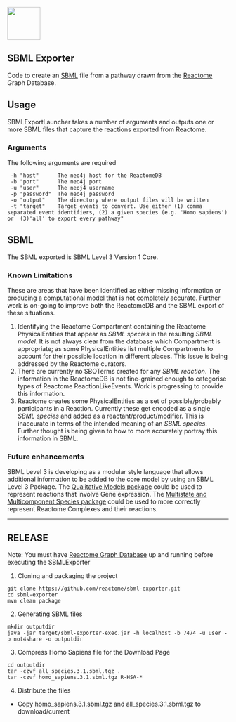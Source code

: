[<img src=https://user-images.githubusercontent.com/6883670/31999264-976dfb86-b98a-11e7-9432-0316345a72ea.png height=75 />](https://reactome.org)

## SBML Exporter

Code to create an [SBML](http://sbml.org "SBML") file from a pathway drawn from the [Reactome](https://reactome.org/ "Reactome") Graph Database. 

## Usage

SBMLExportLauncher takes a number of arguments and outputs one or more SBML files that capture the reactions exported from Reactome.

### Arguments

The following arguments are required

```console
 -h "host"      The neo4j host for the ReactomeDB
 -b "port"      The neo4j port
 -u "user"      The neoj4 username
 -p "password"  The neo4j password
 -o "output"    The directory where output files will be written
 -t "target"    Target events to convert. Use either (1) comma separated event identifiers, (2) a given species (e.g. 'Homo sapiens') or  (3)'all' to export every pathway"
```

## SBML

The SBML exported is SBML Level 3 Version 1 Core.

### Known Limitations

These are areas that have been identified as either missing information or producing a computational model that is not completely accurate. Further work is on-going to improve both the ReactomeDB and the SBML export of these situations.

1. Identifying the Reactome Compartment containing the Reactome PhysicalEntities that appear as *SBML species* in the resulting *SBML model*. It is not always clear from the database which Compartment is appropriate; as some PhysicalEntities list multiple Compartments to account for their possible location in different places. This issue is being addressed by the Reactome curators.
2. There are currently no SBOTerms created for any *SBML reaction*. The information in the ReactomeDB is not fine-grained enough to categorise types of Reactome ReactionLikeEvents. Work is progressing to provide this information.
3. Reactome creates some PhysicalEntities as a set of possible/probably participants in a Reaction. Currently these get encoded as a single *SBML species* and added as a reactant/product/modifier. This is inaccurate in terms of the intended meaning of an *SBML species*. Further thought is being given to how to more accurately portray this information in SBML.

### Future enhancements

SBML Level 3 is developing as a modular style language that allows additional information to be added to the core model by using an SBML Level 3 Package. The [Qualitative Models package](http://sbml.org/Documents/Specifications/SBML_Level_3/Packages/qual) could be used to represent reactions that involve Gene expression. The [Multistate and Multicomponent Species package](http://sbml.org/Documents/Specifications/SBML_Level_3/Packages/multi) could be used to more correctly represent Reactome Complexes and their reactions.

---

## RELEASE

Note: You must have [Reactome Graph Database](http://www.reactome.org/dev/graph-database/) up and running before executing the SBMLExporter

1. Cloning and packaging the project

```console
git clone https://github.com/reactome/sbml-exporter.git
cd sbml-exporter
mvn clean package
```

2. Generating SBML files

```console
mkdir outputdir
java -jar target/sbml-exporter-exec.jar -h localhost -b 7474 -u user -p not4share -o outputdir
```

3. Compress Homo Sapiens file for the Download Page 

```console
cd outputdir
tar -czvf all_species.3.1.sbml.tgz .
tar -czvf homo_sapiens.3.1.sbml.tgz R-HSA-*
```

4. Distribute the files
  - Copy homo_sapiens.3.1.sbml.tgz and all_species.3.1.sbml.tgz to download/current
